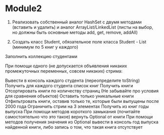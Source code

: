 # Module2
1) Реализовать собственный аналог HashSet с двумя методами (вставить и удалить) и аналог ArrayList/LinkedList (листы на выбор, но должны быть основные методы add, get, remove, addAll)

2) Создать класс Student, обязательное поле класса Student - List<Book> (минимум по 5 книг у каждого)

Заполнить коллекцию студентами

При помощи одного (не допускается объявления никаких промежуточных переменных, совсем никаких) стрима:

Вывести в консоль каждого студента (переопределите toString)
Получить для каждого студента список книг
Получить книги
Отсортировать книги по количеству страниц (Не забывайте про условия для сравнения объектов)
Оставить только уникальные книги
Отфильтровать книги, оставив только те, которые были выпущены после 2000 года
Ограничить стрим на 3 элементах
Получить из книг годы выпуска
При помощи методов короткого замыкания (почитайте самостоятельно что это такое) вернуть Optional от книги
При помощи методов получения значения из Optional вывести в консоль год выпуска найденной книги, либо запись о том, что такая книга отсутствует
